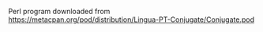 Perl program downloaded from https://metacpan.org/pod/distribution/Lingua-PT-Conjugate/Conjugate.pod